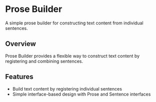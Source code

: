 # Prose Builder

A simple prose builder for constructing text content from individual sentences.

## Overview
Prose Builder provides a flexible way to construct text content by registering and combining sentences.

## Features
- Build text content by registering individual sentences
- Simple interface-based design with Prose and Sentence interfaces
